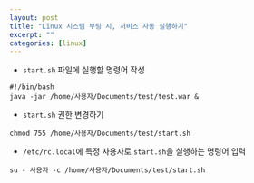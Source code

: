 ```yaml
---
layout: post
title: "Linux 시스템 부팅 시, 서비스 자동 실행하기"
excerpt: ""
categories: [linux]
---
```


- `start.sh` 파일에 실행할 명령어 작성

```
#!/bin/bash
java -jar /home/사용자/Documents/test/test.war &
```

- `start.sh` 권한 변경하기

```
chmod 755 /home/사용자/Documents/test/start.sh
```

- `/etc/rc.local`에 특정 사용자로 `start.sh`을 실행하는 명령어 입력

```
su - 사용자 -c /home/사용자/Documents/test/start.sh
```
